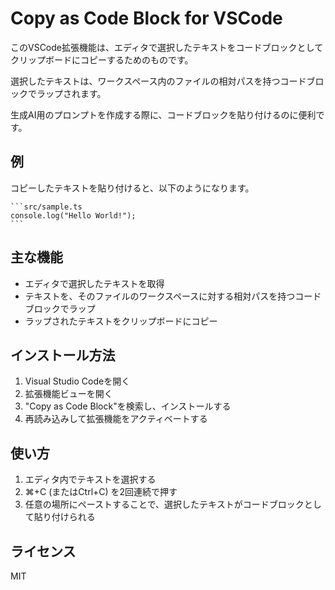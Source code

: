 # Copy as Code Block for VSCode

このVSCode拡張機能は、エディタで選択したテキストをコードブロックとしてクリップボードにコピーするためのものです。

選択したテキストは、ワークスペース内のファイルの相対パスを持つコードブロックでラップされます。

生成AI用のプロンプトを作成する際に、コードブロックを貼り付けるのに便利です。

## 例

コピーしたテキストを貼り付けると、以下のようになります。

```````
```src/sample.ts
console.log("Hello World!");
```
```````

## 主な機能

- エディタで選択したテキストを取得
- テキストを、そのファイルのワークスペースに対する相対パスを持つコードブロックでラップ
- ラップされたテキストをクリップボードにコピー

## インストール方法

1. Visual Studio Codeを開く
2. 拡張機能ビューを開く
3. "Copy as Code Block"を検索し、インストールする
4. 再読み込みして拡張機能をアクティベートする

## 使い方

1. エディタ内でテキストを選択する
2. ⌘+C (またはCtrl+C) を2回連続で押す
3. 任意の場所にペーストすることで、選択したテキストがコードブロックとして貼り付けられる

## ライセンス

MIT
